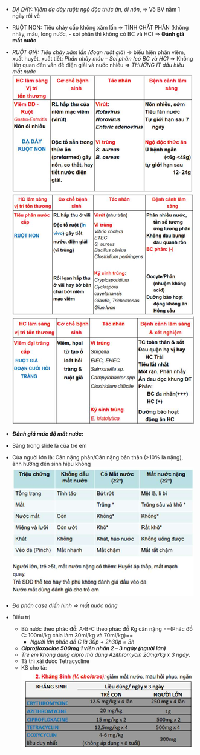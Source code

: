 - _DẠ DÀY: Viêm dạ dày ruột: ngộ độc thức ăn, ói nôn_, => Vô BV nằm 1 ngày rồi về
- RUỘT NON: Tiêu chảy cấp không xâm lấn => TÍNH CHẤT PHÂN (không nhày, máu, lỏng nước, - soi phân thì không có BC và HC) => **Đánh giá mất nước**
- _RUỘT GIÀ: Tiêu chảy xâm lấn (đoạn ruột già_) => biểu hiện phân viêm, xuất huyết, xuất tiết: _Phân nhày máu – Soi phân (có BC và HC)_ => Không liên quan đến vấn đề điện giải và nước nhiều => _THƯỜNG ÍT dấu hiệu mất nước_
![Buổi 11 - Hệ tiêu hóa-1687421292095.jpeg](../../../200%20Files/image/image/Bu%E1%BB%95i%2011%20-%20H%E1%BB%87%20ti%C3%AAu%20h%C3%B3a-1687421292095.jpeg)
![Buổi 11 - Hệ tiêu hóa-1687421294998.jpeg](../../../200%20Files/image/image/Bu%E1%BB%95i%2011%20-%20H%E1%BB%87%20ti%C3%AAu%20h%C3%B3a-1687421294998.jpeg)
![Buổi 11 - Hệ tiêu hóa-1687421298315.jpeg](../../../200%20Files/image/image/Bu%E1%BB%95i%2011%20-%20H%E1%BB%87%20ti%C3%AAu%20h%C3%B3a-1687421298315.jpeg)

- **_Đánh giá mức độ mất nước:_**
- Bảng trong slide là của trẻ em
- Của người lớn là: Cân nặng phân/Cân nặng bản thân (>10% là nặng), ảnh hưởng đến sinh hiệu không
![Buổi 11 - Hệ tiêu hóa-1687421311875.jpeg](../../../200%20Files/image/image/Bu%E1%BB%95i%2011%20-%20H%E1%BB%87%20ti%C3%AAu%20h%C3%B3a-1687421311875.jpeg)
- _Đa phần case điển hình => mất nước nặng_
- Điều trị
	- Bù nước theo phác đồ: A-B-C theo phác đồ Kg cân nặng ==(Phác đồ C: 100ml/kg chia làm 30ml/kg và 70ml/kg)==
		- _Người lớn phác đồ C là 30p + 2h30p = 3h_
	- **_Ciprofloxacine 500mg 1 viên nhân 2 – 3 ngày (người lớn)_**
	- _Trẻ em không dùng cipro mà dùng Azithromycin 20mg/kg x 3 ngày_.
	- Tả thì xài được Tetracycline
	- KS cho tả:
![Buổi 11 - Hệ tiêu hóa-1687421326677.jpeg](../../../200%20Files/image/image/Bu%E1%BB%95i%2011%20-%20H%E1%BB%87%20ti%C3%AAu%20h%C3%B3a-1687421326677.jpeg)